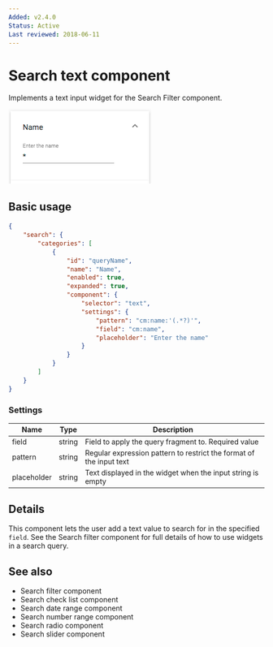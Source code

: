 ```yaml
---
Added: v2.4.0
Status: Active
Last reviewed: 2018-06-11
---
```


# Search text component 

Implements a text input widget for the Search Filter component.

![Text Widget](../docassets/images/search-text.png)

## Basic usage

```json
{
    "search": {
        "categories": [
            {
                "id": "queryName",
                "name": "Name",
                "enabled": true,
                "expanded": true,
                "component": {
                    "selector": "text",
                    "settings": {
                        "pattern": "cm:name:'(.*?)'",
                        "field": "cm:name",
                        "placeholder": "Enter the name"
                    }
                }
            }
        ]
    }
}
```

### Settings

| Name | Type | Description |
| ---- | ---- | ----------- |
| field | string | Field to apply the query fragment to. Required value |
| pattern | string | Regular expression pattern to restrict the format of the input text |
| placeholder | string | Text displayed in the widget when the input string is empty |


## Details

This component lets the user add a text value to search for in the specified
`field`. See the Search filter component for full
details of how to use widgets in a search query.

## See also

- Search filter component
- Search check list component
- Search date range component
- Search number range component
- Search radio component
- Search slider component
